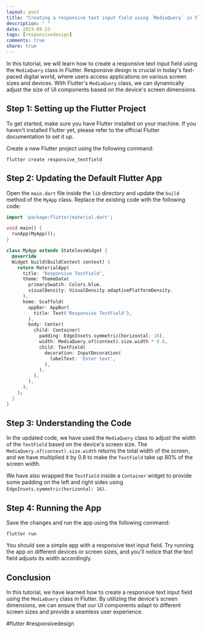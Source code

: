 ```yaml
---
layout: post
title: "Creating a responsive text input field using `MediaQuery` in Flutter"
description: " "
date: 2023-09-23
tags: [responsivedesign]
comments: true
share: true
---
```


In this tutorial, we will learn how to create a responsive text input field using the `MediaQuery` class in Flutter. Responsive design is crucial in today's fast-paced digital world, where users access applications on various screen sizes and devices. With Flutter's `MediaQuery` class, we can dynamically adjust the size of UI components based on the device's screen dimensions.

## Step 1: Setting up the Flutter Project

To get started, make sure you have Flutter installed on your machine. If you haven't installed Flutter yet, please refer to the official Flutter documentation to set it up.

Create a new Flutter project using the following command:

```
flutter create responsive_textfield
```

## Step 2: Updating the Default Flutter App

Open the `main.dart` file inside the `lib` directory and update the `build` method of the `MyApp` class. Replace the existing code with the following code:

```dart
import 'package:flutter/material.dart';

void main() {
  runApp(MyApp());
}

class MyApp extends StatelessWidget {
  @override
  Widget build(BuildContext context) {
    return MaterialApp(
      title: 'Responsive TextField',
      theme: ThemeData(
        primarySwatch: Colors.blue,
        visualDensity: VisualDensity.adaptivePlatformDensity,
      ),
      home: Scaffold(
        appBar: AppBar(
          title: Text('Responsive TextField'),
        ),
        body: Center(
          child: Container(
            padding: EdgeInsets.symmetric(horizontal: 16),
            width: MediaQuery.of(context).size.width * 0.8,
            child: TextField(
              decoration: InputDecoration(
                labelText: 'Enter text',
              ),
            ),
          ),
        ),
      ),
    );
  }
}
```

## Step 3: Understanding the Code

In the updated code, we have used the `MediaQuery` class to adjust the width of the `TextField` based on the device's screen size. The `MediaQuery.of(context).size.width` returns the total width of the screen, and we have multiplied it by 0.8 to make the `TextField` take up 80% of the screen width.

We have also wrapped the `TextField` inside a `Container` widget to provide some padding on the left and right sides using `EdgeInsets.symmetric(horizontal: 16)`.

## Step 4: Running the App

Save the changes and run the app using the following command:

```
flutter run
```

You should see a simple app with a responsive text input field. Try running the app on different devices or screen sizes, and you'll notice that the text field adjusts its width accordingly.

## Conclusion

In this tutorial, we have learned how to create a responsive text input field using the `MediaQuery` class in Flutter. By utilizing the device's screen dimensions, we can ensure that our UI components adapt to different screen sizes and provide a seamless user experience.

#flutter #responsivedesign